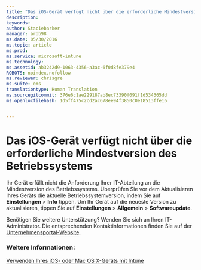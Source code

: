 ```yaml
---
title: "Das iOS-Gerät verfügt nicht über die erforderliche Mindestversion des Betriebssystems | Microsoft Intune"
description: 
keywords: 
author: Staciebarker
manager: arob98
ms.date: 05/30/2016
ms.topic: article
ms.prod: 
ms.service: microsoft-intune
ms.technology: 
ms.assetid: ab3242d9-1063-4356-a3ac-6f0d8fe379e4
ROBOTS: noindex,nofollow
ms.reviewer: chrisgre
ms.suite: ems
translationtype: Human Translation
ms.sourcegitcommit: 376e6c1ae229187ab8ec73390f091f1d534365dd
ms.openlocfilehash: 1d5ff475c2cd2ac678ee94f3850c0e18513ffe16


---
```



# Das iOS-Gerät verfügt nicht über die erforderliche Mindestversion des Betriebssystems

Ihr Gerät erfüllt nicht die Anforderung Ihrer IT-Abteilung an die Mindestversion des Betriebssystems.  Überprüfen Sie vor dem Aktualisieren Ihres Geräts die aktuelle Betriebssystemversion, indem Sie auf **Einstellungen** &gt; **Info** tippen. Um Ihr Gerät auf die neueste Version zu aktualisieren, tippen Sie auf **Einstellungen** &gt; **Allgemein** &gt; **Softwareupdate**.

Benötigen Sie weitere Unterstützung? Wenden Sie sich an Ihren IT-Administrator. Die entsprechenden Kontaktinformationen finden Sie auf der [Unternehmensportal-Website](http://portal.manage.microsoft.com).

### Weitere Informationen:
[Verwenden Ihres iOS- oder Mac OS X-Geräts mit Intune](using-your-ios-or-mac-os-x-device-with-intune.md)


<!--HONumber=Jul16_HO3-->


